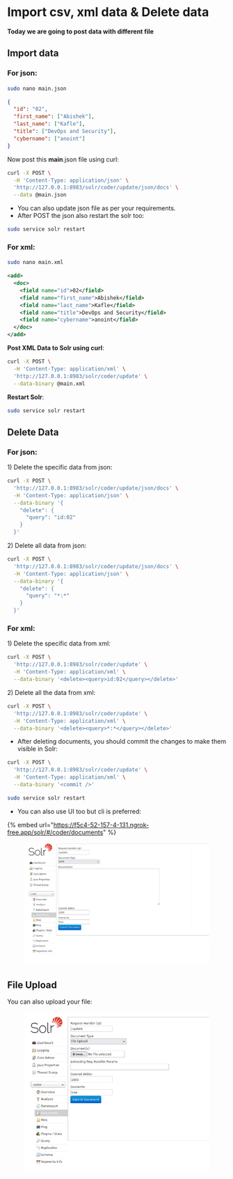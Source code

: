# Import csv, xml data & Delete data

**Today we are going to post data with different file**&#x20;

## Import data

### For json:&#x20;

```bash
sudo nano main.json
```

```json
{
  "id": "02",
  "first_name": ["Abishek"],
  "last_name": ["Kafle"],
  "title": ["DevOps and Security"],
  "cybername": ["anoint"]
}

```

Now post this **main**.json file using curl:

```bash
curl -X POST \
  -H 'Content-Type: application/json' \
  'http://127.0.0.1:8983/solr/coder/update/json/docs' \
  --data @main.json

```

* You can also update json file as per your requirements.
* After POST the json also restart the solr too:&#x20;

```bash
sudo service solr restart
```

### For xml:

```bash
sudo nano main.xml
```

```xml
<add>
  <doc>
    <field name="id">02</field>
    <field name="first_name">Abishek</field>
    <field name="last_name">Kafle</field>
    <field name="title">DevOps and Security</field>
    <field name="cybername">anoint</field>
  </doc>
</add>

```

**Post XML Data to Solr using curl**:

```bash
curl -X POST \
  -H 'Content-Type: application/xml' \
  'http://127.0.0.1:8983/solr/coder/update' \
  --data-binary @main.xml
```

**Restart Solr**:

```bash
sudo service solr restart
```

## Delete Data

### For json:&#x20;

1\) Delete the specific data from json:&#x20;

```bash
curl -X POST \
  'http://127.0.0.1:8983/solr/coder/update/json/docs' \
  -H 'Content-Type: application/json' \
  --data-binary '{
    "delete": {
      "query": "id:02"
    }
  }'

```

2\) Delete all data from json:&#x20;

```bash
curl -X POST \
  'http://127.0.0.1:8983/solr/coder/update/json/docs' \
  -H 'Content-Type: application/json' \
  --data-binary '{
    "delete": {
      "query": "*:*"
    }
  }'

```



### For xml:&#x20;

1\) Delete the specific data from xml:&#x20;

```bash
curl -X POST \
  'http://127.0.0.1:8983/solr/coder/update' \
  -H 'Content-Type: application/xml' \
  --data-binary '<delete><query>id:02</query></delete>'
```

2\) Delete all the data from xml:&#x20;

```bash
curl -X POST \
  'http://127.0.0.1:8983/solr/coder/update' \
  -H 'Content-Type: application/xml' \
  --data-binary '<delete><query>*:*</query></delete>'

```

* After deleting documents, you should commit the changes to make them visible in Solr:

```bash
curl -X POST \
  'http://127.0.0.1:8983/solr/coder/update' \
  -H 'Content-Type: application/xml' \
  --data-binary '<commit />'
```

```bash
sudo service solr restart
```

* You can also use UI too but cli is preferred:&#x20;

{% embed url="https://f5c4-52-157-4-131.ngrok-free.app/solr/#/coder/documents" %}

<div align="left"><figure><img src="../../.gitbook/assets/image (107).png" alt=""><figcaption></figcaption></figure></div>

## File Upload

You can also upload your file:&#x20;

<figure><img src="../../.gitbook/assets/image (108).png" alt=""><figcaption></figcaption></figure>
